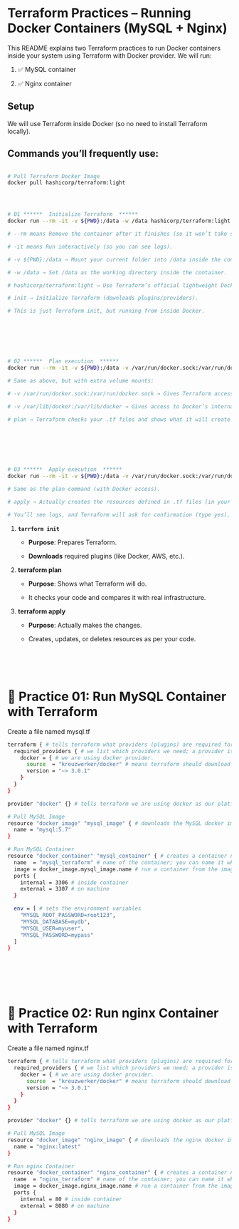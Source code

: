 # Terraform Practices – Running Docker Containers (MySQL + Nginx)

This README explains two Terraform practices to run Docker containers inside your system using Terraform with Docker provider.
We will run:

1. ✅ MySQL container

2. ✅ Nginx container

## Setup

We will use Terraform inside Docker (so no need to install Terraform locally).

## Commands you’ll frequently use:
```bash

# Pull Terraform Docker Image
docker pull hashicorp/terraform:light




# 01 ******  Initialize Terraform  ******
docker run --rm -it -v ${PWD}:/data -w /data hashicorp/terraform:light init

# --rm means Remove the container after it finishes (so it won’t take space).

# -it means Run interactively (so you can see logs).

# -v ${PWD}:/data → Mount your current folder into /data inside the container. (Terraform needs access to your .tf files).

# -w /data → Set /data as the working directory inside the container.

# hashicorp/terraform:light → Use Terraform’s official lightweight Docker image.

# init → Initialize Terraform (downloads plugins/providers).

# This is just Terraform init, but running from inside Docker.







# 02 ******  Plan execution  ******
docker run --rm -it -v ${PWD}:/data -v /var/run/docker.sock:/var/run/docker.sock -v /var/lib/docker:/var/lib/docker -w /data hashicorp/terraform:light plan

# Same as above, but with extra volume mounts:

# -v /var/run/docker.sock:/var/run/docker.sock → Gives Terraform access to Docker Engine running on your machine (so it can talk to Docker).

# -v /var/lib/docker:/var/lib/docker → Gives access to Docker’s internal data (images, containers).

# plan → Terraform checks your .tf files and shows what it will create (without actually creating anything).







# 03 ******  Apply execution  ******
docker run --rm -it -v ${PWD}:/data -v /var/run/docker.sock:/var/run/docker.sock -v /var/lib/docker:/var/lib/docker -w /data hashicorp/terraform:light apply

# Same as the plan command (with Docker access).

# apply → Actually creates the resources defined in .tf files (in your case, Docker container + image).

# You’ll see logs, and Terraform will ask for confirmation (type yes).

```

1. **`tarrform init`**
    - **Purpose**: Prepares Terraform.

    - **Downloads** required plugins (like Docker, AWS, etc.).

2. **terraform plan**

    - **Purpose**: Shows what Terraform will do.

    - It checks your code and compares it with real infrastructure.

3. **terraform apply**
    - **Purpose**: Actually makes the changes.

    - Creates, updates, or deletes resources as per your code.




<br>
<br>
<br>

# 📌 Practice 01: Run MySQL Container with Terraform

Create a file named mysql.tf

```bash
terraform { # tells terraform what providers (plugins) are required for this project
  required_providers { # we list which providers we need; a provider is like a driver / plugin that lets terraform talk to an external service (AWS, Docker, GCP, etc...)
    docker = { # we are using docker provider.
      source  = "kreuzwerker/docker" # means terraform should download the Docker provider plugin from the terraform registry, specifically from the kreuzwerker organization.
      version = "~> 3.0.1" 
    }
  }
}

provider "docker" {} # tells terraform we are using docker as our platform

# Pull MySQL Image
resource "docker_image" "mysql_image" { # downloads the MySQL docker image from docker hub
  name = "mysql:5.7"
}

# Run MySQL Container
resource "docker_container" "mysql_container" { # creates a container named mysql_container from the MySQL image.
  name  = "mysql_terraform" # name of the container; you can name it whatever you want
  image = docker_image.mysql_image.name # run a container from the image I just downloaded
  ports {
    internal = 3306 # inside container
    external = 3307 # on machine
  }

  env = [ # sets the environment variables
    "MYSQL_ROOT_PASSWORD=root123",
    "MYSQL_DATABASE=mydb",
    "MYSQL_USER=myuser",
    "MYSQL_PASSWORD=mypass"
  ]
}
```


<br>
<br>
<br>
<br>

# 📌 Practice 02: Run nginx Container with Terraform

Create a file named nginx.tf

```bash
terraform { # tells terraform what providers (plugins) are required for this project
  required_providers { # we list which providers we need; a provider is like a driver / plugin that lets terraform talk to an external service (AWS, Docker, GCP, etc...)
    docker = { # we are using docker provider.
      source  = "kreuzwerker/docker" # means terraform should download the Docker provider plugin from the terraform registry, specifically from the kreuzwerker organization.
      version = "~> 3.0.1" 
    }
  }
}

provider "docker" {} # tells terraform we are using docker as our platform

# Pull MySQL Image
resource "docker_image" "nginx_image" { # downloads the nginx docker image from docker hub
  name = "nginx:latest"
}

# Run nginx Container
resource "docker_container" "nginx_container" { # creates a container named nginx_container from the nginx image.
  name  = "nginx_terraform" # name of the container; you can name it whatever you want
  image = docker_image.nginx_image.name # run a container from the image I just downloaded
  ports {
    internal = 80 # inside container
    external = 8080 # on machine
  }
}


```